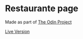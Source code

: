 # Restaurante page

Made as part of [The Odin Project](https://www.theodinproject.com/)

[Live Version](https://jvfe.github.io/restaurant-page/)

